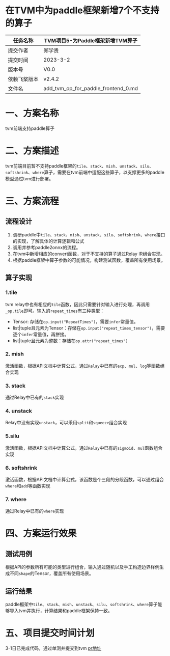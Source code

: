 
# 在TVM中为paddle框架新增7个不支持的算子

|任务名称 | TVM项目5-为Paddle框架新增TVM算子 |
|---|---|
|提交作者 | 郑学贵 |
|提交时间 | 2023-3-2 |
|版本号 | V0.0 |
|依赖飞桨版本 | v2.4.2 |
|文件名 | add_tvm_op_for_paddle_frontend_0.md |

# 一、方案名称

tvm前端支持paddle算子

# 二、方案描述

tvm前端目前暂不支持paddle框架的`tile`、`stack`、`mish`、`unstack`、`silu`、`softshrink`、`where`算子，需要在tvm前端中适配这些算子，以支撑更多的paddle模型通过tvm进行部署。

# 三、方案流程

## 流程设计

1. 调研paddle中`tile`、`stack`、`mish`、`unstack`、`silu`、`softshrink`、`where`接口的实现，了解具体的计算逻辑和公式
1. 调用并参考paddle2onnx的流程。
2. 在tvm中新增相应的convert函数，对于不支持的算子通过Relay IR组合实现。
3. 根据paddle框架中算子参数的可能情况，构建测试函数，覆盖所有使用场景。

## 算子实现

### 1.tile

tvm relay中也有相应的`tile`函数，因此只需要针对输入进行处理，再调用`_op.tile`即可。输入的`repeat_times`有三种类型：

   - Tensor: 存储在`op.input("RepeatTimes")`，需要`infer`常量值。
   - list|tuple且元素为Tensor：存储在`op.input("repeat_times_tensor")`，需要逐个`infer`常量值，再拼接。
   - list|tuple且元素为整数：存储在`op.attr("repeat_times")`

### 2. mish

激活函数，根据API文档中计算公式，通过`Relay`中已有的`exp`、`mul`、`log`等函数组合实现

### 3. stack

通过Relay中已有的`stack`实现

### 4. unstack

Relay中没有实现`unstack`，可以采用`split`和`squeeze`组合实现

### 5.silu

激活函数，根据API文档中计算公式，通过`Relay`中已有的`sigmoid`、`mul`函数组合实现

### 6. softshrink

激活函数，根据API文档中计算公式，该函数是个三段的分段函数，可以通过组合`where`和`add`等函数实现

### 7. where

通过Relay中已有的`where`实现

# 四、方案运行效果

## 测试用例

根据API的参数所有可能的类型进行组合，输入通过随机以及手工构造边界样例生成不同`shape`的Tensor，覆盖所有使用场景。

## 运行结果

paddle框架中`tile`、`stack`、`mish`、`unstack`、`silu`、`softshrink`、`where`算子能够导入tvm并执行，计算结果和paddle框架保持一致。

# 五、项目提交时间计划

3-1日已完成代码，通过单测并提交到tvm [pr地址](https://github.com/apache/tvm/pull/14160)
